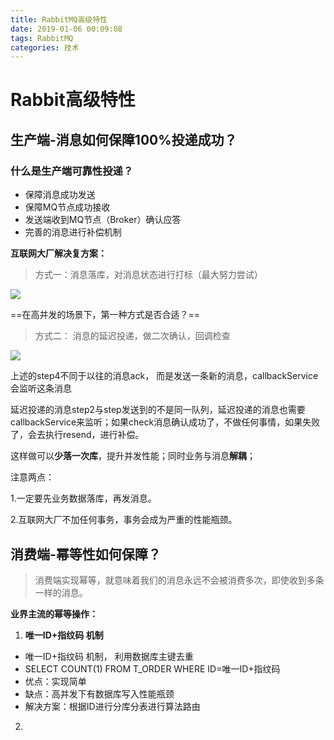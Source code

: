 ```yaml
---
title: RabbitMQ高级特性
date: 2019-01-06 00:09:08
tags: RabbitMQ
categories: 技术
---
```


# Rabbit高级特性



## 生产端-消息如何保障100%投递成功？

### 什么是生产端可靠性投递？

- 保障消息成功发送
- 保障MQ节点成功接收
- 发送端收到MQ节点（Broker）确认应答
- 完善的消息进行补偿机制

**互联网大厂解决复方案：**

> 方式一：消息落库，对消息状态进行打标（最大努力尝试）

![](https://ws4.sinaimg.cn/large/006tNc79ly1fyw5pht4uxj30qj0d7djb.jpg)

==在高并发的场景下，第一种方式是否合适？==



> 方式二： 消息的延迟投递，做二次确认，回调检查

![](https://ws4.sinaimg.cn/large/006tNc79ly1fywqd7j8h9j30q40d9acm.jpg)

上述的step4不同于以往的消息ack， 而是发送一条新的消息，callbackService会监听这条消息

延迟投递的消息step2与step发送到的不是同一队列，延迟投递的消息也需要callbackService来监听；如果check消息确认成功了，不做任何事情，如果失败了，会去执行resend，进行补偿。

这样做可以**少落一次库**，提升并发性能；同时业务与消息**解耦**；

注意两点：

1.一定要先业务数据落库，再发消息。

2.互联网大厂不加任何事务，事务会成为严重的性能瓶颈。



## 消费端-幂等性如何保障？

> 消费端实现幂等，就意味着我们的消息永远不会被消费多次，即使收到多条一样的消息。

**业界主流的幂等操作：**

1. **唯一ID+指纹码 机制**

- 唯一ID+指纹码 机制， 利用数据库主键去重
- SELECT COUNT(1) FROM T_ORDER WHERE ID=唯一ID+指纹码
- 优点：实现简单
- 缺点：高并发下有数据库写入性能瓶颈
- 解决方案：根据ID进行分库分表进行算法路由

2. 